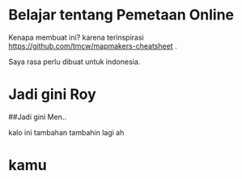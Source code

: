 Belajar tentang Pemetaan Online
===========

Kenapa membuat ini? karena terinspirasi https://github.com/tmcw/mapmakers-cheatsheet .

Saya rasa perlu dibuat untuk indonesia. 

# Jadi gini Roy

##Jadi gini Men..

kalo ini tambahan
tambahin lagi ah
# kamu
